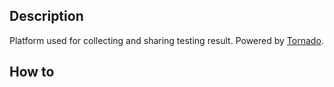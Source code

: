 ## Description

Platform used for collecting and sharing testing result. Powered by [Tornado](http://www.tornadoweb.org/en/stable/index.html).

## How to

